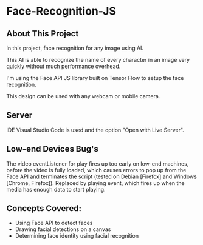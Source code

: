 # Face-Recognition-JS

## About This Project
In this project, face recognition for any image using AI.

This AI is able to recognize the name of every character in an image very quickly without much performance overhead.

I'm using the Face API JS library built on Tensor Flow to setup the face recognition.

This design can be used with any webcam or mobile camera.

## Server
IDE Visual Studio Code is used and the option "Open with Live Server".

## Low-end Devices Bug's
The video eventListener for play fires up too early on low-end machines, before the video is fully loaded, which causes errors to pop up from the Face API and terminates the script (tested on Debian [Firefox] and Windows [Chrome, Firefox]). Replaced by playing event, which fires up when the media has enough data to start playing.


## Concepts Covered:

- Using Face API to detect faces
- Drawing facial detections on a canvas
- Determining face identity using facial recognition